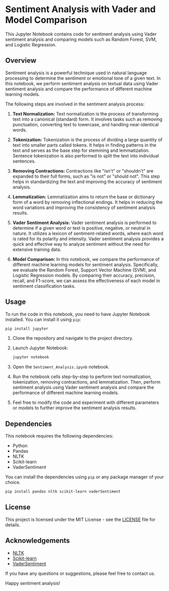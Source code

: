 # Sentiment Analysis with Vader and Model Comparison

This Jupyter Notebook contains code for sentiment analysis using Vader sentiment analysis and comparing models such as Random Forest, SVM, and Logistic Regression.

## Overview

Sentiment analysis is a powerful technique used in natural language processing to determine the sentiment or emotional tone of a given text. In this notebook, we perform sentiment analysis on textual data using Vader sentiment analysis and compare the performance of different machine learning models.

The following steps are involved in the sentiment analysis process:

1. **Text Normalization:** Text normalization is the process of transforming text into a canonical (standard) form. It involves tasks such as removing punctuation, converting text to lowercase, and handling near-identical words.

2. **Tokenization:** Tokenization is the process of dividing a large quantity of text into smaller parts called tokens. It helps in finding patterns in the text and serves as the base step for stemming and lemmatization. Sentence tokenization is also performed to split the text into individual sentences.

3. **Removing Contractions:** Contractions like "isn't" or "shouldn't" are expanded to their full forms, such as "is not" or "should not". This step helps in standardizing the text and improving the accuracy of sentiment analysis.

4. **Lemmatization:** Lemmatization aims to return the base or dictionary form of a word by removing inflectional endings. It helps in reducing the word variations and improving the consistency of sentiment analysis results.

5. **Vader Sentiment Analysis:** Vader sentiment analysis is performed to determine if a given word or text is positive, negative, or neutral in nature. It utilizes a lexicon of sentiment-related words, where each word is rated for its polarity and intensity. Vader sentiment analysis provides a quick and effective way to analyze sentiment without the need for extensive training data.

6. **Model Comparison:** In this notebook, we compare the performance of different machine learning models for sentiment analysis. Specifically, we evaluate the Random Forest, Support Vector Machine (SVM), and Logistic Regression models. By comparing their accuracy, precision, recall, and F1-score, we can assess the effectiveness of each model in sentiment classification tasks.

## Usage

To run the code in this notebook, you need to have Jupyter Notebook installed. You can install it using `pip`:

```bash
pip install jupyter
```

1. Clone the repository and navigate to the project directory.

2. Launch Jupyter Notebook:

   ```bash
   jupyter notebook
   ```

3. Open the `Sentiment_Analysis.ipynb` notebook.

4. Run the notebook cells step-by-step to perform text normalization, tokenization, removing contractions, and lemmatization. Then, perform sentiment analysis using Vader sentiment analysis and compare the performance of different machine learning models.

5. Feel free to modify the code and experiment with different parameters or models to further improve the sentiment analysis results.

## Dependencies

This notebook requires the following dependencies:

- Python 
- Pandas 
- NLTK 
- Scikit-learn 
- VaderSentiment 

You can install the dependencies using `pip` or any package manager of your choice.

```bash
pip install pandas nltk scikit-learn vaderSentiment
```

## License

This project is licensed under the MIT License - see the [LICENSE](LICENSE) file for details.

## Acknowledgements

- [NLTK](https://www.nltk.org/)
- [Scikit-learn](https://scikit-learn.org/)
- [VaderSentiment](https://github.com/cjhutto/vaderSentiment)



If you have any questions or suggestions, please feel free to contact us.

Happy sentiment analysis!
